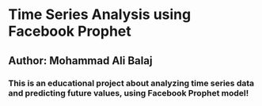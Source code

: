 # Time Series Analysis using Facebook Prophet
## Author: Mohammad Ali Balaj
### This is an educational project about analyzing time series data and predicting future values, using Facebook Prophet model!





